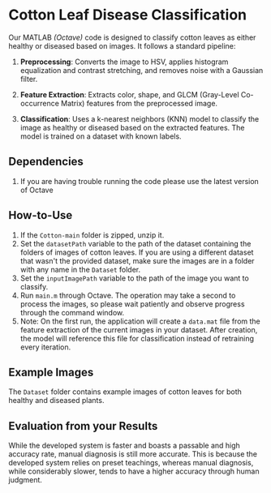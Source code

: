 # Cotton Leaf Disease Classification

Our MATLAB *(Octave)* code is designed to classify cotton leaves as either healthy or diseased based on images. It follows a standard pipeline:

1. **Preprocessing**: Converts the image to HSV, applies histogram equalization and contrast stretching, and removes noise with a Gaussian filter.

2. **Feature Extraction**: Extracts color, shape, and GLCM (Gray-Level Co-occurrence Matrix) features from the preprocessed image.

3. **Classification**: Uses a k-nearest neighbors (KNN) model to classify the image as healthy or diseased based on the extracted features. The model is trained on a dataset with known labels.

## Dependencies

1. If you are having trouble running the code please use the latest version of Octave

## How-to-Use

1. If the `Cotton-main` folder is zipped, unzip it.
2. Set the `datasetPath` variable to the path of the dataset containing the folders of images of cotton leaves. If you are using a different dataset that wasn't the provided dataset, make sure the images are in a folder with any name in the `Dataset` folder.
3. Set the `inputImagePath` variable to the path of the image you want to classify.
4. Run `main.m` through Octave. The operation may take a second to process the images, so please wait patiently and observe progress through the command window.
5. Note: On the first run, the application will create a `data.mat` file from the feature extraction of the current images in your dataset. After creation, the model will reference this file for classification instead of retraining every iteration.

## Example Images

The `Dataset` folder contains example images of cotton leaves for both healthy and diseased plants.

## Evaluation from your Results

 While the developed system is faster and boasts a passable and high accuracy rate, manual diagnosis is still  more accurate. This is because the developed system relies on preset teachings, whereas manual diagnosis, while considerably  slower, tends to have a higher accuracy through human judgment.
